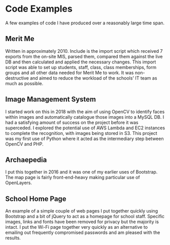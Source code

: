 # Code Examples
A few examples of code I have produced over a reasonably large time span.

## Merit Me
Written in approximately 2010. Include is the import script which received 7 exports from the on-site MIS, parsed them, compared them against the live DB and then calculated and applied the necessary changes. This import script was able to set up students, staff, class, class memberships, form groups and all other data needed for Merit Me to work. It was non-destructive and aimed to reduce the workload of the schools' IT team as much as possible.

## Image Management System
I started work on this in 2018 with the aim of using OpenCV to identify faces within images and automatically catalogue those images into a MySQL DB. I had a satisfying amount of success on the project before it was superceded. I explored the potential use of AWS Lambda and EC2 instances to complete the recognition, with images being stored in S3. This project was my first use of Python where it acted as the intermediary step between OpenCV and PHP.

## Archaepedia
I put this together in 2016 and it was one of my earlier uses of Bootstrap. The map page is fairly front-end-heavy making particular use of OpenLayers.

## School Home Page
An example of a simple couple of web pages I put together quickly using Bootstrap and a bit of jQuery to act as a homepage for school staff. Specific images, links and fonts have been removed for privacy but the majority is intact. I put the Wi-Fi page together very quickly as an alternative to emailing out frequently compromised passwords and am pleased with the results.
